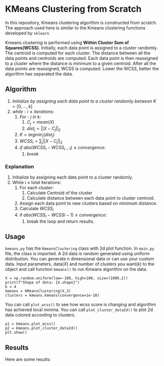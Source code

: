 # KMeans Clustering from Scratch


In this repository, Kmeans clustering algorithm is constructed from scratch. The approach used here is similar to the Kmeans clustering functions developed by `sklearn`. 

Kmeans clustering is performed using **Within Cluster Sum of Squares(WCSS)**. Initially, each data point is assigned to a cluster randomly. The centroid is computed for each cluster. The distance between all the data points and centroids are computed. Each data point is then reassigned to a cluster where the distance is minimum to a given centroid. After all the data points are reassigned, WCSS is computed. Lower the WCSS, better the algorithm has separated the data. 

## Algorithm

1. $Initialize~ by~ assigning~ each~ data~ point~ to~ a~ cluster~ randomly~ between~ K = [0,...,k]$
2. $while: i \leq iterations:$
    1. $For: j~ in~ k:$
        1. $C_{j}=mean(X)$
        2. $dist_{j}=||X-C_{j}||_{2}$
    2. $K=argmin_{j}(dist_{j})$
    3. $WCSS_{i}=\sum_{j}||X-C_{j}||_{2}$
    4. $if~ abs(WCSS_{i}-WCSS_{i-1}) \leq convergence:$
        1. $break$

### Explanation

1. Initialize by assigning each data point to a cluster randomly.
2. While i $\leq$ total iterations:
    1. For each cluster:
        1. Calculate Centroid of the cluster
        2. Calculate distance between each data point to cluster centroid.
    2. Assign each data point to new clusters based on minimum distance.
    3. Calculate $WCSS_{i}$
    4. if $abs(WCSS_{i}-WCSS{i-1}) \leq convergence$:
        1. break the loop and return results.

## Usage

`kmeans.py` has the `KmeansClustering` class with 2d plot function. In `main.py` file, the class is imported. A 2d data is random generated using uniform distribution. You can generate n dimensional data or can use your custom data. Input parameters, data($X$) and number of clusters you want($k$) to the object and call function `kmeans()` to run Kmeans algorithm on the data. 

````
X = np.random.uniform(low=-100, high=100, size=(1000,2))
print(f"Shape of data: {X.shape}")
k = 4
kmeans = KMeansClustering(X,3)
clusters = kmeans.kmeans(convergence=1e-10)
````

You can call `plot_wcss()` to see how wcss score is changing and algorithm has achieved local minima. You can call `plot_cluster_data2d()` to plot 2d data colored according to clusters. 

````
p1 = kmeans.plot_wcss()
p2 = kmeans.plot_cluster_data2d()
plt.show()
````

## Results

Here are some results:





